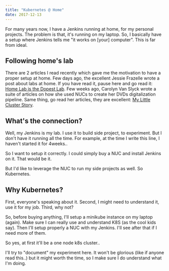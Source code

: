 ```yaml
---
title: "Kubernetes @ Home"
date: 2017-12-13
---
```


For many years now, I have a Jenkins running at home, for my personal projects.
The problem is that, it's running on my laptop.
So, I basically have a setup where Jenkins tells me "it works on [your] computer".
This is far from ideal.

## Following home's lab
There are 2 articles I read recently which gave me the motivation to have a proper setup at home.
Few days ago, the excellent Jessie Frazelle wrote a post about labs at home.
If you have read it, pause here and go read it: [Home Lab is the Dopest Lab](https://blog.jessfraz.com/post/home-lab-is-the-dopest-lab/).
Few weeks ago, Carolyn Van Slyck wrote a suite of articles on how she used NUCs to create her DVDs digitalization pipeline. Same thing, go read her articles, they are excellent: [My Little Cluster Story](http://carolynvanslyck.com/blog/2017/10/my-little-cluster/).

## What's the connection?
Well, my Jenkins is my lab.
I use it to build side project, to experiment.
But I don't have it running all the time.
For example, at the time I write this line, I haven't started it for 4weeks..

So I want to setup it correctly.
I could simply buy a NUC and install Jenkins on it.
That would be it.

But I'd like to leverage the NUC to run my side projects as well.
So Kubernetes.

## Why Kubernetes?
First, everyone's speaking about it.
Second, I might need to understand it, use it for my job.
Third, why not?

So, before buying anything, I'll setup a minikube instance on my laptop (again).
Make sure I can really use and understand K8S (as the cool kids say).
Then I'll setup properly a NUC with my Jenkins.
I'll see after that if I need more of them.

So yes, at first it'll be a one node k8s cluster..

I'll try to "document" my experiment here.
It won't be glorious (like if anyone read this..) but it might worth the time, so I make sure I do understand what I'm doing.

